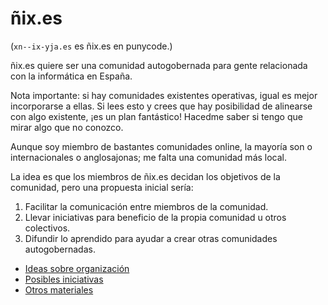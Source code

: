 # ñix.es

(`xn--ix-yja.es` es ñix.es en punycode.)

ñix.es quiere ser una comunidad autogobernada para gente relacionada con la informática en España.

Nota importante: si hay comunidades existentes operativas, igual es mejor incorporarse a ellas.
Si lees esto y crees que hay posibilidad de alinearse con algo existente, ¡es un plan fantástico!
Hacedme saber si tengo que mirar algo que no conozco.

Aunque soy miembro de bastantes comunidades online, la mayoría son o internacionales o anglosajonas; me falta una comunidad más local.

La idea es que los miembros de ñix.es decidan los objetivos de la comunidad, pero una propuesta inicial sería:

1. Facilitar la comunicación entre miembros de la comunidad.
2. Llevar iniciativas para beneficio de la propia comunidad u otros colectivos.
3. Difundir lo aprendido para ayudar a crear otras comunidades autogobernadas.

* [Ideas sobre organización](ideas-sobre-organizacion.md)
* [Posibles iniciativas](posibles-iniciativas.md)
* [Otros materiales](otros-materiales.md)
